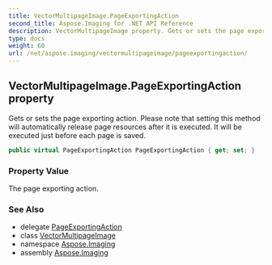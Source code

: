 ```yaml
---
title: VectorMultipageImage.PageExportingAction
second_title: Aspose.Imaging for .NET API Reference
description: VectorMultipageImage property. Gets or sets the page exporting action. Please note that setting this method will automatically release page resources after it is executed. It will be executed just before each page is saved
type: docs
weight: 60
url: /net/aspose.imaging/vectormultipageimage/pageexportingaction/
---
```

## VectorMultipageImage.PageExportingAction property

Gets or sets the page exporting action. Please note that setting this method will automatically release page resources after it is executed. It will be executed just before each page is saved.

```csharp
public virtual PageExportingAction PageExportingAction { get; set; }
```

### Property Value

The page exporting action.

### See Also

* delegate [PageExportingAction](../../pageexportingaction/)
* class [VectorMultipageImage](../)
* namespace [Aspose.Imaging](../../vectormultipageimage/)
* assembly [Aspose.Imaging](../../../)


